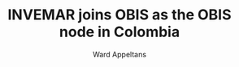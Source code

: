 ---
author: Ward Appeltans
excerpt: The Marine and Coastal Research Institute of Colombia (INVEMAR) is a national
  institution in charge of marine research, the generation of data and establishing
  data management systems to share environmental data. INVEMAR was already involved
  as a data provider to OBIS during the Census of Marine Life project, which ended
  in 2010. INVEMAR joined IODE as an Associate Data Unit in 2015, and now become the
  official OBIS node of Colombia. They wish to make available their technical capacity,
  infrastructure and experience in marine sciences. We are delighted to welcoming
  INVEMAR to the OBIS network!
feed: true
identifier: INVEMAR-OBIS
lang: en
layout: post
link: http://siam.invemar.org.co/sibm
linkpost: true
purpose: news
tags:
- OBIS nodes
- Colombia
title: INVEMAR joins OBIS as the OBIS node in Colombia
---